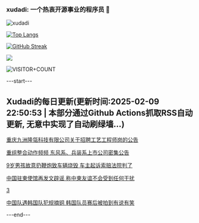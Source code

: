 ### xudadi: 一个热衷开源事业的程序员 👋

![xudadi](https://github-readme-stats-git-masterorgs-github-readme-stats-team.vercel.app/api?username=xudadi)

[![Top Langs](https://github-readme-stats.vercel.app/api/top-langs/?username=xudadi)](https://github.com/anuraghazra/github-readme-stats)

[![GitHub Streak](https://streak-stats.demolab.com?user=xudadi&locale=zh_Hans)](https://git.io/streak-stats)

![](https://raw.githubusercontent.com/xudadi/xudadi/main/assets/github-contribution-grid-snake.svg)

![VISITOR+COUNT](https://komarev.com/ghpvc/?username=xudadi&label=VISITOR+COUNT)


---start---

## Xudadi的每日更新(更新时间:2025-02-09 22:50:53 | 本部分通过Github Actions抓取RSS自动更新, 无意中实现了自动刷绿墙...)

[重庆九洲隆瓴科技有限公司关于招聘工艺工程师岗的公告](https://www.gongkaoleida.com/article/2281834)

[重组整合动作频频 东风系、兵装系上市公司密集公告](https://m.163.com/news/article/JNVTRK8D05199NPP.html)

[9岁男孩故意扔鞭炮致车辆烧毁 车主起诉索赔法院判了](https://m.163.com/news/article/JNVP1L3800019K82.html)

[中国驻柬使馆再发文辟谣 称中柬友谊不会受到任何干扰](https://m.163.com/news/article/JNVDOTLN0530JPVV.html)

[3](https://m.163.com/touch/news/sub/domestic)

[中国队遇韩国队犯规摘铜 韩国队员赛后被拍到有说有笑](https://m.163.com/news/article/JNVG2J510001899O.html)

---end---
